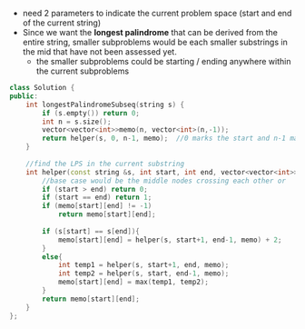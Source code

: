 - need 2 parameters to indicate the current problem space (start and end of the current string)
- Since we want the **longest palindrome** that can be derived from the entire string, smaller subproblems would be each  smaller substrings in the mid that have not been assessed yet.
    - the smaller subproblems could be starting / ending anywhere within the current subproblems
```cpp
class Solution {
public:
    int longestPalindromeSubseq(string s) {
        if (s.empty()) return 0;
        int n = s.size();
        vector<vector<int>>memo(n, vector<int>(n,-1));
        return helper(s, 0, n-1, memo);  //0 marks the start and n-1 marks the end of the current problem
    }
    
    //find the LPS in the current substring
    int helper(const string &s, int start, int end, vector<vector<int>>&memo){ 
        //base case would be the middle nodes crossing each other or 
        if (start > end) return 0;
        if (start == end) return 1;
        if (memo[start][end] != -1) 
            return memo[start][end];
        
        if (s[start] == s[end]){
            memo[start][end] = helper(s, start+1, end-1, memo) + 2;
        }
        else{
            int temp1 = helper(s, start+1, end, memo);
            int temp2 = helper(s, start, end-1, memo);
            memo[start][end] = max(temp1, temp2);
        }
        return memo[start][end];
    }
};
```
